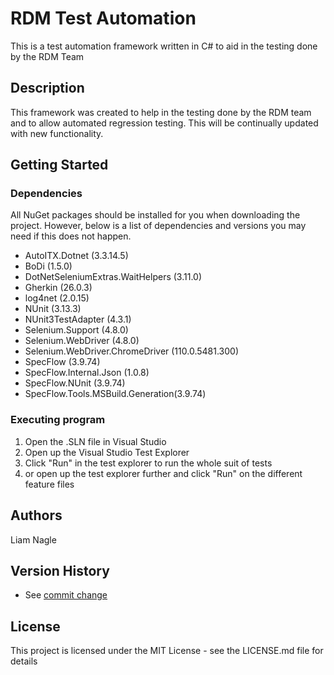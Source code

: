 # RDM Test Automation

This is a test automation framework written in C# to aid in the testing done by the RDM Team

## Description

This framework was created to help in the testing done by the RDM team and to allow automated regression testing. This will be continually updated with new functionality.

## Getting Started

### Dependencies

All NuGet packages should be installed for you when downloading the project. However, below is a list of dependencies and versions you may need if this does not happen.
* AutoITX.Dotnet (3.3.14.5)
* BoDi (1.5.0)
* DotNetSeleniumExtras.WaitHelpers (3.11.0)
* Gherkin (26.0.3)
* log4net (2.0.15)
* NUnit (3.13.3)
* NUnit3TestAdapter (4.3.1)
* Selenium.Support (4.8.0)
* Selenium.WebDriver (4.8.0)
* Selenium.WebDriver.ChromeDriver (110.0.5481.300)
* SpecFlow (3.9.74)
* SpecFlow.Internal.Json (1.0.8)
* SpecFlow.NUnit (3.9.74)
* SpecFlow.Tools.MSBuild.Generation(3.9.74)

### Executing program

1. Open the .SLN file in Visual Studio
2. Open up the Visual Studio Test Explorer
3. Click "Run" in the test explorer to run the whole suit of tests
4. or open up the test explorer further and click "Run" on the different feature files

## Authors

Liam Nagle

## Version History

* See [commit change]()


## License

This project is licensed under the MIT License - see the LICENSE.md file for details